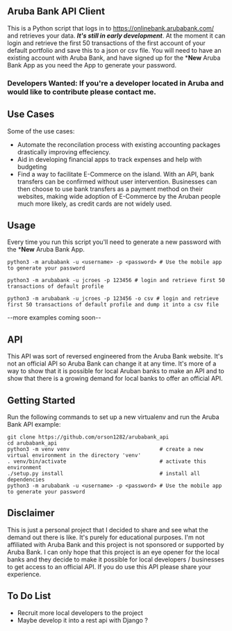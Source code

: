 ## Aruba Bank API Client

This is a Python script that logs in to https://onlinebank.arubabank.com/ and retrieves your data.
__*It's still in early development*__. At the moment it can login and retrieve the first 50 transactions of the first account of your default portfolio and save this to a json or csv file. You will need to have an existing account with Aruba Bank, and have signed up for the ***New** Aruba Bank App as you need the App to generate your password.

### Developers Wanted: If you're a developer located in Aruba and would like to contribute please contact me.


## Use Cases

Some of the use cases:
- Automate the reconcilation process with existing accounting packages drastically improving effeciency.
- Aid in developing financial apps to track expenses and help with budgeting
- Find a way to facilitate E-Commerce on the island. With an API, bank transfers can be confirmed without user intervention.
Businesses can then choose to use bank transfers as a payment method on their websites,
making wide adoption of E-Commerce by the Aruban people much more likely, as credit cards are not widely used.


## Usage

Every time you run this script you'll need to generate a new password with the ***New** Aruba Bank App.

    python3 -m arubabank -u <username> -p <password> # Use the mobile app to generate your password

    python3 -m arubabank -u jcroes -p 123456 # login and retrieve first 50 transactions of default profile

    python3 -m arubabank -u jcroes -p 123456 -o csv # login and retrieve first 50 transactions of default profile and dump it into a csv file

--more examples coming soon--


## API

This API was sort of reversed engineered from the Aruba Bank website. It's not an official API so Aruba Bank can change it at any time. It's more of a way to show that it is possible for local Aruban banks to make an API and to show that there is a growing demand for local banks to offer an official API.

## Getting Started

Run the following commands to set up a new virtualenv and run the Aruba Bank API example:

    git clone https://github.com/orson1282/arubabank_api
    cd arubabank_api
    python3 -m venv venv                             # create a new virtual environment in the directory 'venv'
    . venv/bin/activate                              # activate this environment
    ./setup.py install                               # install all dependencies
    python3 -m arubabank -u <username> -p <password> # Use the mobile app to generate your password


## Disclaimer

This is just a personal project that I decided to share and see what the demand out there is like. It's purely for educational purposes. I'm not affiliated with Aruba Bank and this project is not sponsored or supported by Aruba Bank. I can only hope that this project is an eye opener for the local banks and they decide to make it possible for local developers / businesses to get access to an official API. If you do use this API please share your experience.

## To Do List

- Recruit more local developers to the project
- Maybe develop it into a rest api with Django ?
